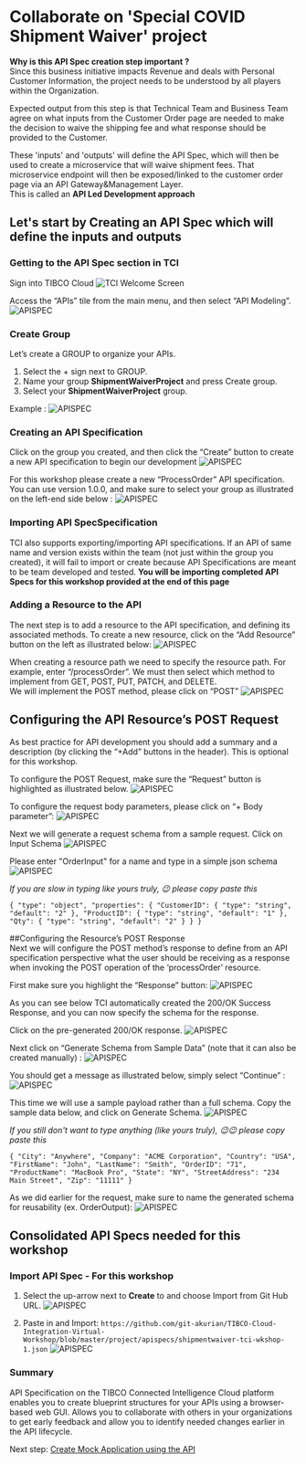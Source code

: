 # Collaborate on 'Special COVID Shipment Waiver' project  
**Why is this API Spec creation step important ?**  
Since this business initiative impacts Revenue and deals with Personal Customer Information, the project needs to be understood by all players within the Organization.

Expected output from this step is that Technical Team and Business Team agree on what inputs from the Customer Order page are needed to make the decision to waive the shipping fee and what response should be provided to the Customer.

These 'inputs' and 'outputs' will define the API Spec, which will then be used to create a microservice that will waive shipment fees. That microservice endpoint will then be exposed/linked to the customer order page via an API Gateway&Management Layer.   
This is called an **API Led Development approach**

## Let's start by Creating an API Spec which will define the inputs and outputs

### Getting to the API Spec section in TCI

Sign into TIBCO Cloud
![TCI Welcome Screen](/images/apispec/1.png)

Access the “APIs” tile from the main menu, and then select “API Modeling”.
![APISPEC](/images/apispec/2.png)

### Create Group
Let’s create a GROUP to organize your APIs.

1)	Select the + sign next to GROUP.  
2)  Name your group **ShipmentWaiverProject** and press Create group.
3)  Select your **ShipmentWaiverProject** group.

Example :
![APISPEC](/images/apispec/3.png)

### Creating an API Specification
Click on the group you created, and then click the “Create” button to create a new API specification to begin our development
![APISPEC](/images/apispec/4.png)

For this workshop please create a new “ProcessOrder” API specification. You can use version 1.0.0, and make sure to select your group as illustrated on the left-end side below :
![APISPEC](/images/apispec/5.png)


### Importing API SpecSpecification  

TCI also supports exporting/importing API specifications. If an API of same name and version exists within the team (not just within the group you created), it will fail to import or create because API Specifications are meant to be team developed and tested.
**You will be importing completed API Specs for this workshop provided at the end of this page**

### Adding a Resource to the API
The next step is to add a resource to the API specification, and defining its associated methods.
To create a new resource, click on the “Add Resource” button on the left as illustrated below:
![APISPEC](/images/apispec/6.png)

When creating a resource path we need to specify the resource path.
For example, enter “/processOrder”.
We must then select which method to implement from GET, POST, PUT, PATCH, and DELETE.  
 We will implement the POST method, please click on “POST”
![APISPEC](/images/apispec/7.png)


## Configuring the API Resource’s POST Request  
As best practice for API development you should add a summary and a description (by clicking the “+Add” buttons in the header). This is optional for this workshop.

To configure the POST Request, make sure the “Request” button is highlighted as illustrated below.
![APISPEC](/images/apispec/8.png)

To configure the request body parameters, please click on “+ Body parameter”:
![APISPEC](/images/apispec/9.png)

Next we will generate a request schema from a sample request.
Click on Input Schema
![APISPEC](/images/apispec/10.png)

Please enter "OrderInput" for a name and type in a simple json schema
![APISPEC](/images/apispec/11.png)

*If you are slow in typing like yours truly, :wink: please copy paste this*  

`{
   "type": "object",
   "properties": {
      "CustomerID": {
         "type": "string",
         "default": "2"
      },
      "ProductID": {
         "type": "string",
         "default": "1"
      },
      "Qty": {
         "type": "string",
         "default": "2"
      }
   }
}`


##Configuring the Resource’s POST Response  
Next we will configure the POST method’s response to define from an API specification perspective what the user should be receiving as a response when invoking the POST operation of the  ‘processOrder’ resource.


First make sure you highlight the “Response” button:
![APISPEC](/images/apispec/12.png)

As you can see below TCI automatically created the 200/OK Success Response, and you can now specify the schema for the response.

Click on the pre-generated 200/OK response.
![APISPEC](/images/apispec/13.png)

Next click on “Generate Schema from Sample Data” (note that it can also be created manually) :
![APISPEC](/images/apispec/14.png)

You should get a message as illustrated below, simply select “Continue” :
![APISPEC](/images/apispec/15.png)

This time we will use a sample payload rather than a full schema. Copy the sample data below, and click on Generate Schema.
![APISPEC](/images/apispec/16.png)

*If you still don't want to type anything (like yours truly), :wink::wink: please copy paste this*  

`{
  "City": "Anywhere",
  "Company": "ACME Corporation",
  "Country": "USA",
  "FirstName": "John",
  "LastName": "Smith",
  "OrderID": "71",
  "ProductName": "MacBook Pro",
  "State": "NY",
  "StreetAddress": "234 Main Street",
  "Zip": "11111"
}`  

As we did earlier for the request, make sure to name the generated schema for reusability (ex. OrderOutput):
![APISPEC](/images/apispec/17.png)

## Consolidated API Specs needed for this workshop
### Import API Spec  - For this workshop
1)	Select the up-arrow next to **Create** to and choose Import from Git Hub URL.
![APISPEC](/images/apispec/18.png)

2)	Paste in and Import: `https://github.com/git-akurian/TIBCO-Cloud-Integration-Virtual-Workshop/blob/master/project/apispecs/shipmentwaiver-tci-wkshop-1.json`
![APISPEC](/images/apispec/19.png)

### Summary
API Specification on the TIBCO Connected Intelligence Cloud platform enables you to create blueprint structures for your APIs using a browser-based web GUI. Allows you to collaborate with others in your organizations to get early feedback and allow you to identify needed changes earlier in the API lifecycle.

Next step: [Create Mock Application using the  API](1.mockapi.md)
